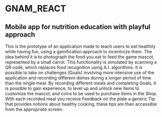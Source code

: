 # GNAM_REACT

## Mobile app for nutrition education with playful approach

This is the prototype of an application made to teach users to eat healthily while having fun, using a gamification approach to incentivize them.
The idea behind it is to photograph the food you eat to feed the game mascot, represented by a small carrot.
This functionality is simulated by scanning a QR code, which replaces food recognition using A.I. algorithms.
It is possible to take on challenges (Goals) involving more intensive use of the application and recording different dishes during a longer period of time than the single meal.
By recording different meals and completing Goals, it is possible to gain experience, to level up and unlock new items to customize the mascot, and coins to be used to purchase items in the Shop.
With each recorded meal you receive Feedback on the plate a generic Tip that provides notions about healthy cooking, these tips are then accessible from the appropriate screen.
